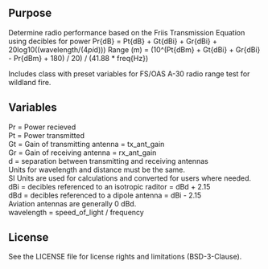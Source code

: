 Purpose
-------
Determine radio performance based on the Friis Transmission Equation using decibles for power
Pr{dB} = Pt{dB} + Gt{dBi} + Gr{dBi} + 20log10((wavelength/(4*pi*d)))
Range (m) = (10^(Pt{dBm} + Gt{dBi} + Gr{dBi} - Pr{dBm} + 180) / 20) / (41.88 * freq{Hz})

Includes class with preset variables for FS/OAS A-30 radio range test for wildland fire.

Variables
---------
Pr = Power recieved <br>
Pt = Power transmitted <br>
Gt = Gain of transmitting antenna = tx_ant_gain <br>
Gr = Gain of receiving antenna = rx_ant_gain <br>
d = separation between transmitting and receiving antennas <br>
Units for wavelength and distance must be the same. <br> 
SI Units are used for calculations and converted for users where needed. <br>
dBi = decibles referenced to an isotropic raditor = dBd + 2.15 <br>
dBd = decibles referenced to a dipole antenna = dBi - 2.15 <br> 
Aviation antennas are generally 0 dBd. <br>
wavelength = speed_of_light / frequency <br>

License
-------
See the LICENSE file for license rights and limitations (BSD-3-Clause).

